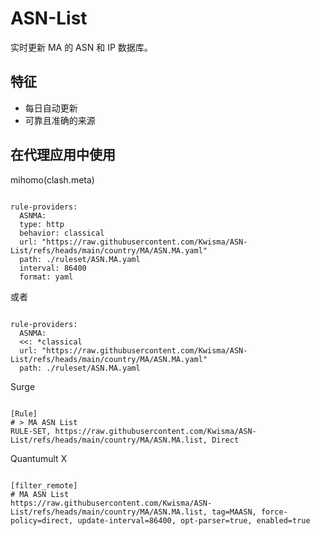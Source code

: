 
# ASN-List
    
实时更新 MA 的 ASN 和 IP 数据库。
    
## 特征
    
- 每日自动更新
- 可靠且准确的来源
    
## 在代理应用中使用
    
mihomo(clash.meta)
   
<pre><code class="language-javascript">
rule-providers:
  ASNMA:
  type: http
  behavior: classical
  url: "https://raw.githubusercontent.com/Kwisma/ASN-List/refs/heads/main/country/MA/ASN.MA.yaml"
  path: ./ruleset/ASN.MA.yaml
  interval: 86400
  format: yaml
</code></pre>

或者

<pre><code class="language-javascript">
rule-providers:
  ASNMA:
  <<: *classical
  url: "https://raw.githubusercontent.com/Kwisma/ASN-List/refs/heads/main/country/MA/ASN.MA.yaml"
  path: ./ruleset/ASN.MA.yaml
</code></pre>
    
Surge
    
<pre><code class="language-javascript">
[Rule]
# > MA ASN List
RULE-SET, https://raw.githubusercontent.com/Kwisma/ASN-List/refs/heads/main/country/MA/ASN.MA.list, Direct
</code></pre>
    
Quantumult X
    
<pre><code class="language-javascript">
[filter_remote]
# MA ASN List
https://raw.githubusercontent.com/Kwisma/ASN-List/refs/heads/main/country/MA/ASN.MA.list, tag=MAASN, force-policy=direct, update-interval=86400, opt-parser=true, enabled=true
</code></pre>
